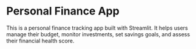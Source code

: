 # Personal Finance App
This is a personal finance tracking app built with Streamlit. It helps users manage their budget, monitor investments, set savings goals, and assess their financial health score.
